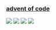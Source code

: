 ### [advent of code](https://adventofcode.com/)
![](https://img.shields.io/badge/day%20📅-9-blue)
![](https://img.shields.io/badge/stars%20⭐-16-yellow)
![](https://img.shields.io/badge/days%20completed-8-red)
![](https://github.com/KeeeN/KeeeN/actions/workflows/update_AOC_badges.yml/badge.svg)
